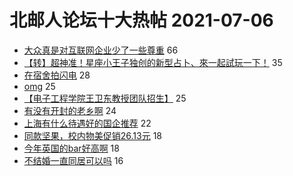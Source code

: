 # 北邮人论坛十大热帖 2021-07-06

- [大众真是对互联网企业少了一些尊重](https://bbs.byr.cn/article/Talking/6287009) 66
- [【转】超神准！星座小王子独创的新型占卜、來一起試玩一下！](https://bbs.byr.cn/article/Constellations/326533) 35
- [在宿舍拍闪电](https://bbs.byr.cn/article/Photo/270265) 28
- [omg](https://bbs.byr.cn/article/Comic/631761) 25
- [【电子工程学院王卫东教授团队招生】](https://bbs.byr.cn/article/AimGraduate/1208468) 25
- [有没有开封的老乡啊](https://bbs.byr.cn/article/Henan/389767) 24
- [上海有什么待遇好的国企推荐](https://bbs.byr.cn/article/Job/2137399) 22
- [同款坚果，校内物美促销26.13元](https://bbs.byr.cn/article/Picture/3293781) 18
- [今年英国的bar好高啊](https://bbs.byr.cn/article/GoAbroad/378095) 18
- [不结婚一直同居可以吗](https://bbs.byr.cn/article/Feeling/3174335) 16


